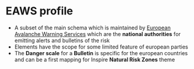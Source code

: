 # EAWS profile

- A subset of the main schema which is maintained by [European Avalanche Warning Services](http://www.avalanches.org/) which are the **national authorities** for emitting alerts and bulletins of the risk
- Elements have the scope for some limited feature of european parties
- The **Danger scale** for a **Bulletin** is specific for the european countries and can be a first mapping for Inspire **Natural Risk Zones** theme

